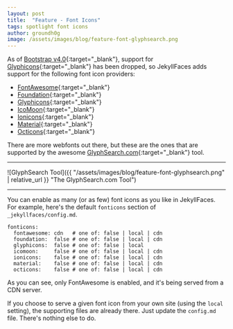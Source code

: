 ```yaml
---
layout: post
title:  "Feature - Font Icons"
tags: spotlight font icons
author: groundh0g
image: /assets/images/blog/feature-font-glyphsearch.png
---
```


As of [Bootstrap v4.0](https://getbootstrap.com/docs/4.0/migration/#components){:target="_blank"}, support for [Glyphicons](https://glyphicons.com/){:target="_blank"} has been dropped, so JekyllFaces adds support for the following font icon providers:

* [FontAwesome](https://fontawesome.com/icons?d=gallery){:target="_blank"}
* [Foundation](https://zurb.com/playground/foundation-icon-fonts-3){:target="_blank"}
* [Glyphicons](https://glyphicons.com/){:target="_blank"}
* [IcoMoon](https://icomoon.io/){:target="_blank"}
* [Ionicons](http://ionicons.com/){:target="_blank"}
* [Material](https://material.io/icons/){:target="_blank"}
* [Octicons](https://octicons.github.com/){:target="_blank"}

There are more webfonts out there, but these are the ones that are supported by the awesome [GlyphSearch.com](https://glyphsearch.com/){:target="_blank"} tool.

<hr/>
![GlyphSearch Tool]({{ "/assets/images/blog/feature-font-glyphsearch.png" | relative_url }} "The GlyphSearch.com Tool")
<hr/>

You can enable as many (or as few) font icons as you like in JekyllFaces. For example, here's the default `fonticons` section of `_jekyllfaces/config.md`.

~~~
fonticons:
  fontawesome: cdn   # one of: false | local | cdn
  foundation:  false # one of: false | local | cdn
  glyphicons:  false # one of: false | local
  icomoon:     false # one of: false | local | cdn
  ionicons:    false # one of: false | local | cdn
  material:    false # one of: false | local | cdn
  octicons:    false # one of: false | local | cdn
~~~

As you can see, only FontAwesome is enabled, and it's being served from a CDN server.

If you choose to serve a given font icon from your own site (using the `local` setting), the supporting files are already there. Just update the `config.md` file. There's nothing else to do.